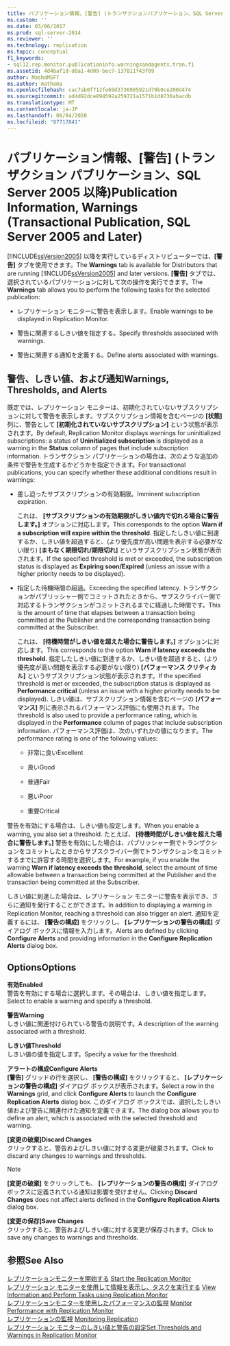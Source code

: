 ```yaml
---
title: パブリケーション情報、[警告] (トランザクションパブリケーション、SQL Server 2005 以降) |Microsoft Docs
ms.custom: ''
ms.date: 03/06/2017
ms.prod: sql-server-2014
ms.reviewer: ''
ms.technology: replication
ms.topic: conceptual
f1_keywords:
- sql12.rep.monitor.publicationinfo.warningsandagents.tran.f1
ms.assetid: 4d4baf1d-d0a1-4d09-bec7-137811f43f09
author: MashaMSFT
ms.author: mathoma
ms.openlocfilehash: cac7ab0f712fe69d3736985921d70b0ce200d474
ms.sourcegitcommit: ad4d92dce894592a259721a1571b1d8736abacdb
ms.translationtype: MT
ms.contentlocale: ja-JP
ms.lasthandoff: 08/04/2020
ms.locfileid: "87717841"
---
```

# <a name="publication-information-warnings-transactional-publication-sql-server-2005-and-later"></a><span data-ttu-id="fd192-102">パブリケーション情報、[警告] (トランザクション パブリケーション、SQL Server 2005 以降)</span><span class="sxs-lookup"><span data-stu-id="fd192-102">Publication Information, Warnings (Transactional Publication, SQL Server 2005 and Later)</span></span>
  <span data-ttu-id="fd192-103">[!INCLUDE[ssVersion2005](../../includes/ssversion2005-md.md)] 以降を実行しているディストリビューターでは、**[警告]** タブを使用できます。</span><span class="sxs-lookup"><span data-stu-id="fd192-103">The **Warnings** tab is available for Distributors that are running [!INCLUDE[ssVersion2005](../../includes/ssversion2005-md.md)] and later versions.</span></span> <span data-ttu-id="fd192-104">**[警告]** タブでは、選択されているパブリケーションに対して次の操作を実行できます。</span><span class="sxs-lookup"><span data-stu-id="fd192-104">The **Warnings** tab allows you to perform the following tasks for the selected publication:</span></span>  
  
-   <span data-ttu-id="fd192-105">レプリケーション モニターに警告を表示します。</span><span class="sxs-lookup"><span data-stu-id="fd192-105">Enable warnings to be displayed in Replication Monitor.</span></span>  
  
-   <span data-ttu-id="fd192-106">警告に関連するしきい値を指定する。</span><span class="sxs-lookup"><span data-stu-id="fd192-106">Specify thresholds associated with warnings.</span></span>  
  
-   <span data-ttu-id="fd192-107">警告に関連する通知を定義する。</span><span class="sxs-lookup"><span data-stu-id="fd192-107">Define alerts associated with warnings.</span></span>  
  
## <a name="warnings-thresholds-and-alerts"></a><span data-ttu-id="fd192-108">警告、しきい値、および通知</span><span class="sxs-lookup"><span data-stu-id="fd192-108">Warnings, Thresholds, and Alerts</span></span>  
 <span data-ttu-id="fd192-109">既定では、レプリケーション モニターは、初期化されていないサブスクリプションに対して警告を表示します。サブスクリプション情報を含むページの **[状態]** 列に、警告として **[初期化されていないサブスクリプション]** という状態が表示されます。</span><span class="sxs-lookup"><span data-stu-id="fd192-109">By default, Replication Monitor displays warnings for uninitialized subscriptions: a status of **Uninitialized subscription** is displayed as a warning in the **Status** column of pages that include subscription information.</span></span> <span data-ttu-id="fd192-110">トランザクション パブリケーションの場合は、次のような追加の条件で警告を生成するかどうかを指定できます。</span><span class="sxs-lookup"><span data-stu-id="fd192-110">For transactional publications, you can specify whether these additional conditions result in warnings:</span></span>  
  
-   <span data-ttu-id="fd192-111">差し迫ったサブスクリプションの有効期限。</span><span class="sxs-lookup"><span data-stu-id="fd192-111">Imminent subscription expiration.</span></span>  
  
     <span data-ttu-id="fd192-112">これは、 **[サブスクリプションの有効期限がしきい値内で切れる場合に警告します。]** オプションに対応します。</span><span class="sxs-lookup"><span data-stu-id="fd192-112">This corresponds to the option **Warn if a subscription will expire within the threshold**.</span></span> <span data-ttu-id="fd192-113">指定したしきい値に到達するか、しきい値を超過すると、(より優先度が高い問題を表示する必要がない限り) **[まもなく期限切れ/期限切れ]** というサブスクリプション状態が表示されます。</span><span class="sxs-lookup"><span data-stu-id="fd192-113">If the specified threshold is met or exceeded, the subscription status is displayed as **Expiring soon/Expired** (unless an issue with a higher priority needs to be displayed).</span></span>  
  
-   <span data-ttu-id="fd192-114">指定した待機時間の超過。</span><span class="sxs-lookup"><span data-stu-id="fd192-114">Exceeding the specified latency.</span></span> <span data-ttu-id="fd192-115">トランザクションがパブリッシャー側でコミットされたときから、サブスクライバー側で対応するトランザクションがコミットされるまでに経過した時間です。</span><span class="sxs-lookup"><span data-stu-id="fd192-115">This is the amount of time that elapses between a transaction being committed at the Publisher and the corresponding transaction being committed at the Subscriber.</span></span>  
  
     <span data-ttu-id="fd192-116">これは、 **[待機時間がしきい値を超えた場合に警告します。]** オプションに対応します。</span><span class="sxs-lookup"><span data-stu-id="fd192-116">This corresponds to the option **Warn if latency exceeds the threshold**.</span></span> <span data-ttu-id="fd192-117">指定したしきい値に到達するか、しきい値を超過すると、(より優先度が高い問題を表示する必要がない限り) **[パフォーマンス クリティカル]** というサブスクリプション状態が表示されます。</span><span class="sxs-lookup"><span data-stu-id="fd192-117">If the specified threshold is met or exceeded, the subscription status is displayed as **Performance critical** (unless an issue with a higher priority needs to be displayed).</span></span> <span data-ttu-id="fd192-118">しきい値は、サブスクリプション情報を含むページの **[パフォーマンス]** 列に表示されるパフォーマンス評価にも使用されます。</span><span class="sxs-lookup"><span data-stu-id="fd192-118">The threshold is also used to provide a performance rating, which is displayed in the **Performance** column of pages that include subscription information.</span></span> <span data-ttu-id="fd192-119">パフォーマンス評価は、次のいずれかの値になります。</span><span class="sxs-lookup"><span data-stu-id="fd192-119">The performance rating is one of the following values:</span></span>  
  
    -   <span data-ttu-id="fd192-120">非常に良い</span><span class="sxs-lookup"><span data-stu-id="fd192-120">Excellent</span></span>  
  
    -   <span data-ttu-id="fd192-121">良い</span><span class="sxs-lookup"><span data-stu-id="fd192-121">Good</span></span>  
  
    -   <span data-ttu-id="fd192-122">普通</span><span class="sxs-lookup"><span data-stu-id="fd192-122">Fair</span></span>  
  
    -   <span data-ttu-id="fd192-123">悪い</span><span class="sxs-lookup"><span data-stu-id="fd192-123">Poor</span></span>  
  
    -   <span data-ttu-id="fd192-124">重要</span><span class="sxs-lookup"><span data-stu-id="fd192-124">Critical</span></span>  
  
 <span data-ttu-id="fd192-125">警告を有効にする場合は、しきい値も設定します。</span><span class="sxs-lookup"><span data-stu-id="fd192-125">When you enable a warning, you also set a threshold.</span></span> <span data-ttu-id="fd192-126">たとえば、 **[待機時間がしきい値を超えた場合に警告します。]** 警告を有効にした場合は、パブリッシャー側でトランザクションをコミットしたときからサブスクライバー側でトランザクションをコミットするまでに許容する時間を選択します。</span><span class="sxs-lookup"><span data-stu-id="fd192-126">For example, if you enable the warning **Warn if latency exceeds the threshold**, select the amount of time allowable between a transaction being committed at the Publisher and the transaction being committed at the Subscriber.</span></span>  
  
 <span data-ttu-id="fd192-127">しきい値に到達した場合は、レプリケーション モニターに警告を表示でき、さらに通知を発行することができます。</span><span class="sxs-lookup"><span data-stu-id="fd192-127">In addition to displaying a warning in Replication Monitor, reaching a threshold can also trigger an alert.</span></span> <span data-ttu-id="fd192-128">通知を定義するには、 **[警告の構成]** をクリックし、 **[レプリケーションの警告の構成]** ダイアログ ボックスに情報を入力します。</span><span class="sxs-lookup"><span data-stu-id="fd192-128">Alerts are defined by clicking **Configure Alerts** and providing information in the **Configure Replication Alerts** dialog box.</span></span>  
  
## <a name="options"></a><span data-ttu-id="fd192-129">Options</span><span class="sxs-lookup"><span data-stu-id="fd192-129">Options</span></span>  
 <span data-ttu-id="fd192-130">**有効**</span><span class="sxs-lookup"><span data-stu-id="fd192-130">**Enabled**</span></span>  
 <span data-ttu-id="fd192-131">警告を有効にする場合に選択します。その場合は、しきい値を指定します。</span><span class="sxs-lookup"><span data-stu-id="fd192-131">Select to enable a warning and specify a threshold.</span></span>  
  
 <span data-ttu-id="fd192-132">**警告**</span><span class="sxs-lookup"><span data-stu-id="fd192-132">**Warning**</span></span>  
 <span data-ttu-id="fd192-133">しきい値に関連付けられている警告の説明です。</span><span class="sxs-lookup"><span data-stu-id="fd192-133">A description of the warning associated with a threshold.</span></span>  
  
 <span data-ttu-id="fd192-134">**しきい値**</span><span class="sxs-lookup"><span data-stu-id="fd192-134">**Threshold**</span></span>  
 <span data-ttu-id="fd192-135">しきい値の値を指定します。</span><span class="sxs-lookup"><span data-stu-id="fd192-135">Specify a value for the threshold.</span></span>  
  
 <span data-ttu-id="fd192-136">**アラートの構成**</span><span class="sxs-lookup"><span data-stu-id="fd192-136">**Configure Alerts**</span></span>  
 <span data-ttu-id="fd192-137">**[警告]** グリッドの行を選択し、 **[警告の構成]** をクリックすると、 **[レプリケーションの警告の構成]** ダイアログ ボックスが表示されます。</span><span class="sxs-lookup"><span data-stu-id="fd192-137">Select a row in the **Warnings** grid, and click **Configure Alerts** to launch the **Configure Replication Alerts** dialog box.</span></span> <span data-ttu-id="fd192-138">このダイアログ ボックスでは、選択したしきい値および警告に関連付けた通知を定義できます。</span><span class="sxs-lookup"><span data-stu-id="fd192-138">The dialog box allows you to define an alert, which is associated with the selected threshold and warning.</span></span>  
  
 <span data-ttu-id="fd192-139">**[変更の破棄]**</span><span class="sxs-lookup"><span data-stu-id="fd192-139">**Discard Changes**</span></span>  
 <span data-ttu-id="fd192-140">クリックすると、警告およびしきい値に対する変更が破棄されます。</span><span class="sxs-lookup"><span data-stu-id="fd192-140">Click to discard any changes to warnings and thresholds.</span></span>  
  
> [!NOTE]  
>  <span data-ttu-id="fd192-141">**[変更の破棄]** をクリックしても、 **[レプリケーションの警告の構成]** ダイアログ ボックスに定義されている通知は影響を受けません。</span><span class="sxs-lookup"><span data-stu-id="fd192-141">Clicking **Discard Changes** does not affect alerts defined in the **Configure Replication Alerts** dialog box.</span></span>  
  
 <span data-ttu-id="fd192-142">**[変更の保存]**</span><span class="sxs-lookup"><span data-stu-id="fd192-142">**Save Changes**</span></span>  
 <span data-ttu-id="fd192-143">クリックすると、警告およびしきい値に対する変更が保存されます。</span><span class="sxs-lookup"><span data-stu-id="fd192-143">Click to save any changes to warnings and thresholds.</span></span>  
  
## <a name="see-also"></a><span data-ttu-id="fd192-144">参照</span><span class="sxs-lookup"><span data-stu-id="fd192-144">See Also</span></span>  
 <span data-ttu-id="fd192-145">[レプリケーションモニターを開始する](monitor/start-the-replication-monitor.md) </span><span class="sxs-lookup"><span data-stu-id="fd192-145">[Start the Replication Monitor](monitor/start-the-replication-monitor.md) </span></span>  
 <span data-ttu-id="fd192-146">[レプリケーション モニターを使用して情報を表示し、タスクを実行する](monitor/view-information-and-perform-tasks-replication-monitor.md) </span><span class="sxs-lookup"><span data-stu-id="fd192-146">[View Information and Perform Tasks using Replication Monitor](monitor/view-information-and-perform-tasks-replication-monitor.md) </span></span>  
 <span data-ttu-id="fd192-147">[レプリケーションモニターを使用したパフォーマンスの監視](monitor/monitor-performance-with-replication-monitor.md) </span><span class="sxs-lookup"><span data-stu-id="fd192-147">[Monitor Performance with Replication Monitor](monitor/monitor-performance-with-replication-monitor.md) </span></span>  
 <span data-ttu-id="fd192-148">[レプリケーションの監視](monitoring-replication.md) </span><span class="sxs-lookup"><span data-stu-id="fd192-148">[Monitoring Replication](monitoring-replication.md) </span></span>  
 [<span data-ttu-id="fd192-149">レプリケーション モニターのしきい値と警告の設定</span><span class="sxs-lookup"><span data-stu-id="fd192-149">Set Thresholds and Warnings in Replication Monitor</span></span>](monitor/set-thresholds-and-warnings-in-replication-monitor.md)  
  
  
